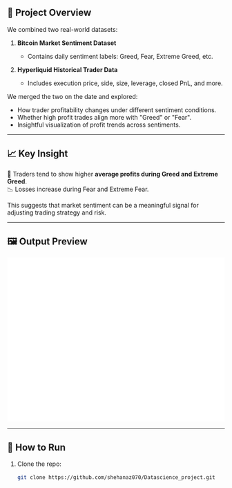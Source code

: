 ## 🧠 Project Overview

We combined two real-world datasets:

1. **Bitcoin Market Sentiment Dataset**
   - Contains daily sentiment labels: Greed, Fear, Extreme Greed, etc.

2. **Hyperliquid Historical Trader Data**
   - Includes execution price, side, size, leverage, closed PnL, and more.

We merged the two on the date and explored:

- How trader profitability changes under different sentiment conditions.
- Whether high profit trades align more with "Greed" or "Fear".
- Insightful visualization of profit trends across sentiments.

---

## 📈 Key Insight

📌 Traders tend to show higher **average profits during Greed and Extreme Greed**.  
📉 Losses increase during Fear and Extreme Fear.

This suggests that market sentiment can be a meaningful signal for adjusting trading strategy and risk.

---

## 🖼️ Output Preview

![Profit vs Sentiment](profit_vs_sentiment.png)

---

## 🚀 How to Run

1. Clone the repo:
   ```bash
   git clone https://github.com/shehanaz070/Datascience_project.git
   
